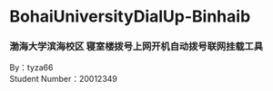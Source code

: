 # BohaiUniversityDialUp-Binhaib
### 渤海大学滨海校区 寝室楼拨号上网开机自动拨号联网挂载工具
By：tyza66  
Student Number：20012349  
